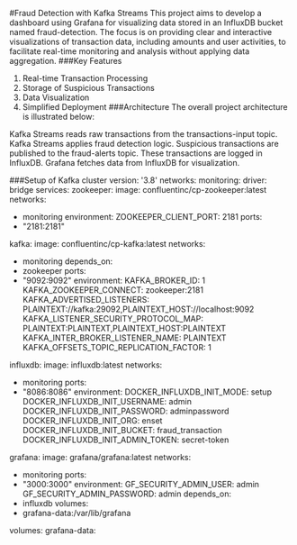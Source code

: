 #Fraud Detection with Kafka Streams 
This project aims to develop a dashboard using Grafana for visualizing data stored in an InfluxDB bucket named fraud-detection. The focus is on providing clear and interactive visualizations of transaction data, including amounts and user activities, to facilitate real-time monitoring and analysis without applying data aggregation.
###Key Features
1. Real-time Transaction Processing
2. Storage of Suspicious Transactions
3. Data Visualization
4. Simplified Deployment
###Architecture
The overall project architecture is illustrated below:

Kafka Streams reads raw transactions from the transactions-input topic.
Kafka Streams applies fraud detection logic.
Suspicious transactions are published to the fraud-alerts topic.
These transactions are logged in InfluxDB.
Grafana fetches data from InfluxDB for visualization.

###Setup of Kafka cluster
version: '3.8'
networks:
monitoring:
driver: bridge
services:
zookeeper:
image: confluentinc/cp-zookeeper:latest
networks:
- monitoring
environment:
ZOOKEEPER_CLIENT_PORT: 2181
ports:
- "2181:2181"

kafka:
image: confluentinc/cp-kafka:latest
networks:
- monitoring
depends_on:
- zookeeper
ports:
- "9092:9092"
environment:
KAFKA_BROKER_ID: 1
KAFKA_ZOOKEEPER_CONNECT: zookeeper:2181
KAFKA_ADVERTISED_LISTENERS: PLAINTEXT://kafka:29092,PLAINTEXT_HOST://localhost:9092
KAFKA_LISTENER_SECURITY_PROTOCOL_MAP: PLAINTEXT:PLAINTEXT,PLAINTEXT_HOST:PLAINTEXT
KAFKA_INTER_BROKER_LISTENER_NAME: PLAINTEXT
KAFKA_OFFSETS_TOPIC_REPLICATION_FACTOR: 1

influxdb:
image: influxdb:latest
networks:
- monitoring
ports:
- "8086:8086"
environment:
DOCKER_INFLUXDB_INIT_MODE: setup
DOCKER_INFLUXDB_INIT_USERNAME: admin
DOCKER_INFLUXDB_INIT_PASSWORD: adminpassword
DOCKER_INFLUXDB_INIT_ORG: enset
DOCKER_INFLUXDB_INIT_BUCKET: fraud_transaction
DOCKER_INFLUXDB_INIT_ADMIN_TOKEN: secret-token

grafana:
image: grafana/grafana:latest
networks:
- monitoring
ports:
- "3000:3000"
environment:
GF_SECURITY_ADMIN_USER: admin
GF_SECURITY_ADMIN_PASSWORD: admin
depends_on:
- influxdb
volumes:
- grafana-data:/var/lib/grafana

volumes:
grafana-data:
